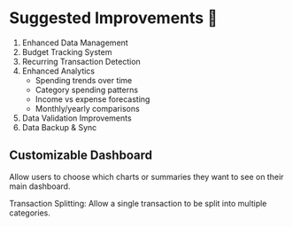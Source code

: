 # Suggested Improvements 🚀

1. Enhanced Data Management
2. Budget Tracking System
3. Recurring Transaction Detection
4. Enhanced Analytics
   - Spending trends over time
   - Category spending patterns
   - Income vs expense forecasting
   - Monthly/yearly comparisons
5. Data Validation Improvements
6. Data Backup & Sync

## Customizable Dashboard

Allow users to choose which charts or summaries they want to see on their main dashboard.

Transaction Splitting:
Allow a single transaction to be split into multiple categories.
